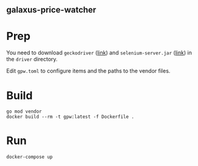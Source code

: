 galaxus-price-watcher
---

# Prep

You need to download `geckodriver` ([link](https://github.com/mozilla/geckodriver)) and `selenium-server.jar` ([link](https://www.selenium.dev/downloads/)) in the `driver` directory.


Edit `gpw.toml` to configure items and the paths to the vendor files.

# Build
```
go mod vendor
docker build --rm -t gpw:latest -f Dockerfile .
```

# Run
```
docker-compose up
```

